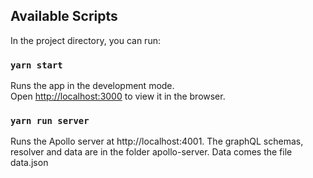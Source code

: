 ## Available Scripts

In the project directory, you can run:

### `yarn start`

Runs the app in the development mode.<br />
Open [http://localhost:3000](http://localhost:3000) to view it in the browser.

### `yarn run server`

Runs the Apollo server at http://localhost:4001.
The graphQL schemas, resolver and data are in the folder apollo-server.
Data comes the file data.json <br />
